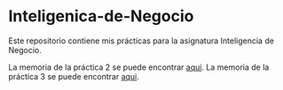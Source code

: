 # Inteligenica-de-Negocio
Este repositorio contiene mis prácticas para la asignatura Inteligencia de Negocio.

La memoria de la práctica 2 se puede encontrar [aqui](https://github.com/Ocete/Inteligenica-de-Negocio/blob/master/P2/Memoria/memoria.pdf).
La memoria de la práctica 3 se puede encontrar [aqui](https://github.com/Ocete/Inteligenica-de-Negocio/blob/master/P3/Memoria/memoria.pdf).


